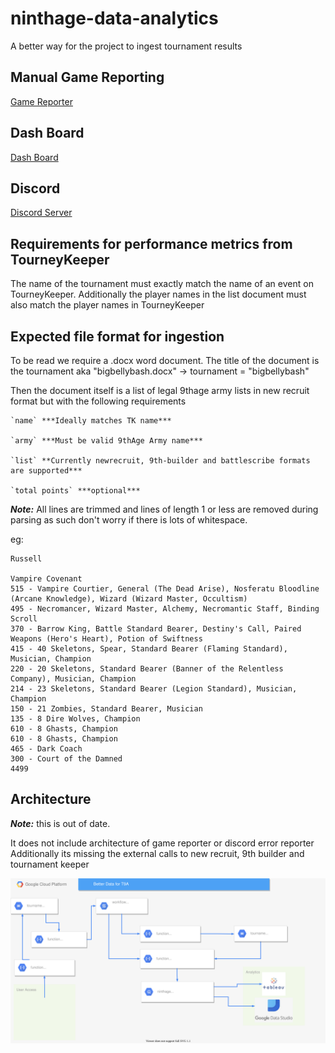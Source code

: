 # ninthage-data-analytics
A better way for the project to ingest tournament results

## Manual Game Reporting
[Game Reporter](https://duxbuse.github.io/ninthage-data-analytics/)

## Dash Board
[Dash Board](https://public.tableau.com/app/profile/sander.kaa/viz/9thAgeDataAnalysis_16379569647110/KPI)

## Discord
[Discord Server](https://discord.gg/mTDT7rgKrU)

## Requirements for performance metrics from TourneyKeeper

The name of the tournament must exactly match the name of an event on TourneyKeeper.
Additionally the player names in the list document must also match the player names in TourneyKeeper
## Expected file format for ingestion

To be read we require a .docx word document.
The title of the document is the tournament aka "bigbellybash.docx" -> tournament = "bigbellybash"

Then the document itself is a list of legal 9thage army lists in new recruit format but with the following requirements
```
`name` ***Ideally matches TK name***

`army` ***Must be valid 9thAge Army name***

`list` **Currently newrecruit, 9th-builder and battlescribe formats are supported***

`total points` ***optional***
```

***Note:*** All lines are trimmed and lines of length 1 or less are removed during parsing as such don't worry if there is lots of whitespace.



eg:
```text
Russell

Vampire Covenant
515 - Vampire Courtier, General (The Dead Arise), Nosferatu Bloodline (Arcane Knowledge), Wizard (Wizard Master, Occultism)
495 - Necromancer, Wizard Master, Alchemy, Necromantic Staff, Binding Scroll
370 - Barrow King, Battle Standard Bearer, Destiny's Call, Paired Weapons (Hero's Heart), Potion of Swiftness
415 - 40 Skeletons, Spear, Standard Bearer (Flaming Standard), Musician, Champion
220 - 20 Skeletons, Standard Bearer (Banner of the Relentless Company), Musician, Champion
214 - 23 Skeletons, Standard Bearer (Legion Standard), Musician, Champion
150 - 21 Zombies, Standard Bearer, Musician
135 - 8 Dire Wolves, Champion
610 - 8 Ghasts, Champion
610 - 8 Ghasts, Champion
465 - Dark Coach
300 - Court of the Damned
4499
```
## Architecture

***Note:*** this is out of date.

It does not include architecture of game reporter or discord error reporter
Additionally its missing the external calls to new recruit, 9th builder and tournament keeper

![Architecture Diagram](architecture/arch-diagram.drawio.svg)